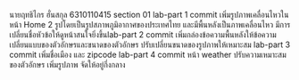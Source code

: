 นายฤทธิไกร ฮั่นสกุล 6310110415 section 01
lab-part 1 commit เพิ่มรูปภาพเคลื่อนไหวในหน้า Home 2 รูปโดยเป็นรูปสภาพภูมิอากาศของประเทศไทย และมีพื้นหลังเป็นภาพเคลื่อนไหว มีการเปลี่ยนชื่อหัวข้อให้ดูหน้าสนใจยิ่งขึ้นlab-part 2 commit 
เพิ่มกล่องข้อความพื้นหลังให้ข้อความ เปลี่ยนแบบของตัวอักษรและขนาดของตัวอักษร ปรับเปลี่ยนขนาดของรูปภาพให้เหมาะสม
lab-part 3 commit
เพิ่มชื่อเมือง และ zipcode 
lab-part 4 commit
หน้า weather ปรับความเหมาะสมของตัวอักษร เพิ่มรูปภาพ จัดให้อยู่กึ่งกลาง